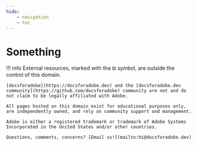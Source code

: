 ```yaml
---
hide:
    - navigation
    - toc
---
```


# Something

<div>
    <div id="filterBtnsTags"></div>
    <div id="filterBtnsApps"></div>
    <div id="links" class="grid cards">
      <ul id="linklist">
      </ul>
    </div>
</div>

!!! info
    External resources, marked with the &#x29C9; symbol, are outside the control of this domain.

    [docsforadobe](https://docsforadobe.dev) and the [docsforadobe.dev community](https://github.com/docsforadobe) community are not and do not claim to be legally affiliated with Adobe.

    All pages hosted on this domain exist for educational purposes only, are independently owned, and rely on community support and management.

    Adobe is either a registered trademark or trademark of Adobe Systems Incorporated in the United States and/or other countries.

    Questions, comments, concerns? [Email us!](mailto:hi@docsforadobe.dev)
